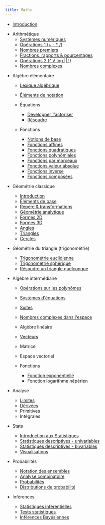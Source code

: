 ```yaml
---
title: Maths
---
```


* [Introduction](mat-intro.md)

<!-- -->

* Arithmétique
  * [Systèmes numériques](arith-intro.md)
  * [Opérations 1 (+ - * /)](arith-operations.md)
  * [Nombres premiers](arith-premiers.md)
  * [Fractions, rapports & pourcentages](arith-fractions.md)
  * [Opérations 2 (^ √ log \|\| !)](arith-operations2.md)
  * [Nombres complexes](arith-complex.md)

<!-- -->

* Algèbre élémentaire
  * [Lexique algébrique](alg-intro.md)
  * [Éléments de notation](mat-ensemble.md)

  * Équations
    * [Développer, factoriser](alg-equations.md)
    * [Résoudre](alg-equations2.md)

  * Fonctions
    * [Notions de base](alg-fonction.md)
    * [Fonctions affines](alg-fct-affine.md)
    * [Fonctions quadratiques](alg-fct-quad.md)
    * [Fonctions polynômiales](alg-fct-poly.md)
    * [Fonctions par morceaux](alg-fct-morceau.md)
    * [Fonctions valeur absolue](alg-fct-abs.md)
    * [Fonctions inverse](alg-fct-power.md)
    * [Fonctions composées](alg-fct-composee.md)

<!-- -->

* Géométrie classique
    * [Introduction](geo-intro.md)
    * [Éléments de base](geo-basics.md)
    * [Repère & transformations](geo-transform.md)
    * [Géométrie analytique](geo-analyse.md)
    * [Formes 2D](geo-2d.md)
    * [Formes 3D](geo-3d.md)
    * [Angles](geo-angles.md)
    * [Triangles](geo-triangle.md)
    * [Cercles](geo-cercle.md)

* Géométrie du triangle (trigonométrie)
  * [Trigonométrie euclidienne](geo-trigo.md)
  * [Trigonométrie sphérique](geo-trigo2.md)
  * [Résoudre un triangle quelconque](geo-triangle2.md)

<!-- -->

* Algèbre intermédiaire
  * [Opérations sur les polynômes](alg-equations3.md)
  * [Systèmes d'équations](alg-eq-system.md)
  * [Suites](alg-suite.md)
  * [Nombres complexes dans l'espace](arith-complex2.md)

  * Algèbre linéaire
  * [Vecteurs](geo-vecteurs.md)
  * Matrice
  * Espace vectoriel

  * Fonctions
    * [Fonction exponentielle](alg-fct-exp.md)
    * Fonction logarithme népérien

* Analyse
  * [Limites](alg-limits.md)
  * [Dérivées](alg-derivation.md)
  * Primitives
  * Intégrales

<!-- -->

* Stats
  * [Introduction aux Statistiques](mat-stats.md)
  * [Statistiques descriptives - univariables](mat-stats-desc.md)
  * [Statistiques descriptives - bivariables](mat-stats-desc-2.md)
  * [Visualisations](mat-visual.md)

* Probabilités
  * [Notation des ensembles](mat-ensemble.md)
  * [Analyse combinatoire](mat-combine.md)
  * [Probabilités](mat-proba.md)
  * [Distributions de probabilité](mat-proba-distribution.md)

* Inférences
  * [Statistiques inférentielles](mat-stats-inf.md)
  * [Tests statistiques](mat-stat-inf-freq.md)
  * [Inférences Bayésiennes](mat-stat-inf-bayes.md)
